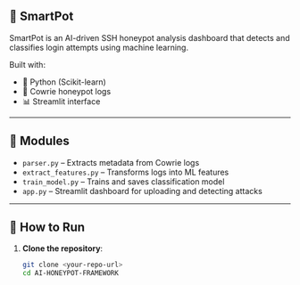 ## 🧠 SmartPot

SmartPot is an AI-driven SSH honeypot analysis dashboard that detects and classifies login attempts using machine learning.

Built with:
- 🐍 Python (Scikit-learn)
- 🔐 Cowrie honeypot logs
- 📊 Streamlit interface

---

## 📁 Modules

- `parser.py` – Extracts metadata from Cowrie logs
- `extract_features.py` – Transforms logs into ML features
- `train_model.py` – Trains and saves classification model
- `app.py` – Streamlit dashboard for uploading and detecting attacks

---

## 🚀 How to Run

1. **Clone the repository**:
   ```bash
   git clone <your-repo-url>
   cd AI-HONEYPOT-FRAMEWORK
